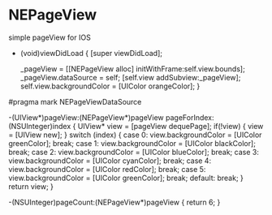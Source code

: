 NEPageView
==========

simple pageView for IOS

- (void)viewDidLoad {
    [super viewDidLoad];

    _pageView = [[NEPageView alloc] initWithFrame:self.view.bounds];
    _pageView.dataSource = self;
    [self.view addSubview:_pageView];
    self.view.backgroundColor = [UIColor orangeColor];
}


#pragma mark NEPageViewDataSource

-(UIView*)pageView:(NEPageView*)pageView pageForIndex:(NSUInteger)index {
    UIView* view = [pageView dequePage];
    if(!view) {
        view = [UIView new];
    }
    switch (index) {
    case 0:
        view.backgroundColor = [UIColor greenColor];
        break;
    case 1:
        view.backgroundColor = [UIColor blackColor];
        break;
    case 2:
        view.backgroundColor = [UIColor blueColor];
        break;
    case 3:
        view.backgroundColor = [UIColor cyanColor];
        break;
    case 4:
        view.backgroundColor = [UIColor redColor];
        break;
    case 5:
        view.backgroundColor = [UIColor greenColor];
        break;
    default:
        break;
    }
    return view;
}

-(NSUInteger)pageCount:(NEPageView*)pageView {
    return 6;
}

